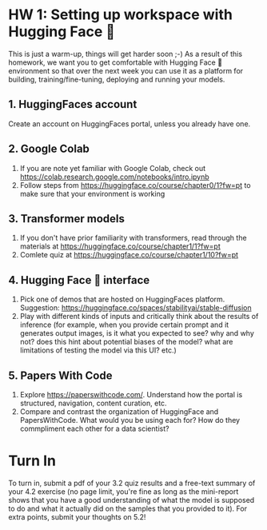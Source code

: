 # HW 1: Setting up workspace with Hugging Face 🤗

This is just a warm-up, things will get harder soon ;-) As a result of this homework, we want you to get comfortable with Hugging Face 🤗 environment so that over the next week you can use it as a platform for building, training/fine-tuning, deploying and running your models. 

## 1. HuggingFaces account
Create an account on HuggingFaces portal, unless you already have one.

## 2. Google Colab
1. If you are note yet familiar with Google Colab, check out https://colab.research.google.com/notebooks/intro.ipynb
2. Follow steps from https://huggingface.co/course/chapter0/1?fw=pt to make sure that your environment is working
 
## 3. Transformer models
1. If you don't have prior familiarity with transformers, read through the materials at https://huggingface.co/course/chapter1/1?fw=pt
2. Comlete quiz at https://huggingface.co/course/chapter1/10?fw=pt

## 4. Hugging Face 🤗 interface
1. Pick one of demos that are hosted on HuggingFaces platform. Suggestion: https://huggingface.co/spaces/stabilityai/stable-diffusion
2. Play with different kinds of inputs and critically think about the results of inference (for example, when you provide certain prompt and it generates output images, is it what you expected to see? why and why not? does this hint about potential biases of the model? what are limitations of testing the model via this UI? etc.)

## 5. Papers With Code
1. Explore https://paperswithcode.com/. Understand how the portal is structured, navigation, content curation, etc.
2. Compare and contrast the organization of HuggingFace and PapersWithCode. What would you be using each for? How do they commpliment each other for a data scientist?

# Turn In
To turn in, submit a pdf of your 3.2 quiz results and a free-text summary of your 4.2 exercise (no page limit, you're fine as long as the mini-report shows that you have a good understanding of what the model is supposed to do and what it actually did on the samples that you provided to it). For extra points, submit your thoughts on 5.2!
